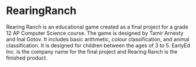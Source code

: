 # RearingRanch
Rearing Ranch is an educational game created as a final project for a grade 12 AP Computer Science course. The game is designed by Tamir Arnesty and Inal Gotov. It includes basic arithmetic, colour classification, and animal classification. It is designed for children between the ages of 3 to 5.
EarlyEd Inc. is the company name for the final project and Rearing Ranch is the finished product.
